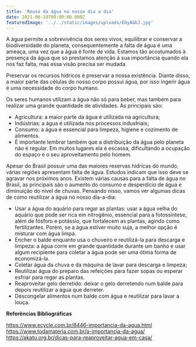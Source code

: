 ```yaml
---
title: 'Reuso da água no nosso dia a dia'
date: 2021-06-29T00:00:00.000Z
featuredImage: '../../static/images/uploads/EbyAGbJ.jpg'
---
```


<p style="text-align: left;">
  <span style="font-weight: 400;">A água permite a sobrevivência dos seres vivos, equilibrar e conservar a biodiversidade do planeta, consequentemente a 
  </span>
  <span style="font-weight: 400;">falta de água é uma ameaça, uma vez que a água é fonte de vida. Estamos tão acostumados à presença da água que só prestamos atenção à sua importância quando ela nos faz falta, mas essa visão precisa ser mudada.
  </span>
</p>
<p>
  <span style="font-weight: 400;">Preservar os recursos hídricos é preservar a nossa existência. Diante disso, a maior parte das células do nosso corpo possui água, por isso ingerir água é uma necessidade do corpo humano.
  </span>
</p>
<p>
  <span style="font-weight: 400;">Os seres humanos utilizam a água não só para beber, mas também para realizar uma grande quantidade de atividades. As principais são:
  </span>
</p>
<ul>
  <li style="font-weight: 400;" aria-level="1">
    <span style="font-weight: 400;">Agricultura: a maior parte da água é utilizada na agricultura;
    </span>
  </li>
  <li style="font-weight: 400;" aria-level="1">
    <span style="font-weight: 400;">Indústrias: a água é utilizada nos processos industriais;
    </span>
  </li>
  <li style="font-weight: 400;" aria-level="1">
    <span style="font-weight: 400;">Consumo: a água é essencial para limpeza, higiene e cozimento de alimentos.
    </span>
  </li>
  <li style="font-weight: 400;" aria-level="1">
    <span style="font-weight: 400;">É importante lembrar também que a distribuição da água pelo planeta não é regular. Em muitos lugares ela é escassa, dificultando a ocupação do espaço e o seu aproveitamento pelo homem.
    </span>
  </li>
</ul>
<p>
  <span style="font-weight: 400;">Apesar do Brasil possuir uma das maiores reservas hídricas do mundo, várias regiões apresentam falta de água. Estudos indicam que isso deve se agravar nos próximos anos. Existem várias causas para a falta de água no Brasil, as principais são o aumento do consumo e desperdício de água e diminuição do nível de chuvas. Pensando nisso, vamos ver algumas dicas de como reutilizar a água no nosso dia-a-dia:
  </span>
</p>
<ul>
  <li style="font-weight: 400;" aria-level="1">
    <span style="font-weight: 400;">Usar a água do aquário para regar as plantas: usar a água velha do aquário que pode ser rica em nitrogênio,
    </span>
    <span style="font-weight: 400;">essencial para a fotossíntese, além de fósforo e potássio, que fortalecem as plantas, agindo como fertilizantes.
    </span>
    <span style="font-weight: 400;"> Porém, se a água estiver muito suja, a melhor opção é misturar com água limpa.
    </span>
  </li>
  <li style="font-weight: 400;" aria-level="1">
    <span style="font-weight: 400;">Encher o balde enquanto usa o chuveiro e reutilizá-la para descarga e limpeza: a água corre em grande quantidade durante um banho e usar algum recipiente para coletar a água pode ser uma ótima forma de economizá-la. 
    </span>
  </li>
  <li style="font-weight: 400;" aria-level="1">
    <span style="font-weight: 400;">Coletar água da chuva e da máquina de lavar para descarga e limpeza;
    </span>
  </li>
  <li style="font-weight: 400;" aria-level="1">
    <span style="font-weight: 400;">Reutilizar água do preparo das refeições para fazer sopas ou esperar esfriar para regar as plantas.
    </span>
  </li>
  <li style="font-weight: 400;" aria-level="1">
    <span style="font-weight: 400;">Reaproveitar gelo derretido: deixar o gelo derretendo num balde para depois reutilizar a água que derreter.
    </span>
  </li>
  <li style="font-weight: 400;" aria-level="1">
    <span style="font-weight: 400;">Descongelar alimentos num balde com água e reutilizar para lavar a louça.
    </span>
  </li>
</ul>
<p>
  <strong>Referências Bibliográficas
  </strong>
</p>
<p>
  <a href="https://www.ecycle.com.br/8446-importancia-da-agua.html">
    <span style="font-weight: 400;">https://www.ecycle.com.br/8446-importancia-da-agua.html
    </span>
    <span style="font-weight: 400;">
      <br />
    </span>
  </a>
  <a href="https://www.todamateria.com.br/a-importancia-da-agua/">
    <span style="font-weight: 400;">https://www.todamateria.com.br/a-importancia-da-agua/
    </span>
    <span style="font-weight: 400;">
      <br />
    </span>
  </a>
  <a href="https://akatu.org.br/dicas-para-reaproveitar-agua-em-casa/">
    <span style="font-weight: 400;">https://akatu.org.br/dicas-para-reaproveitar-agua-em-casa/
    </span>
  </a>
</p>
